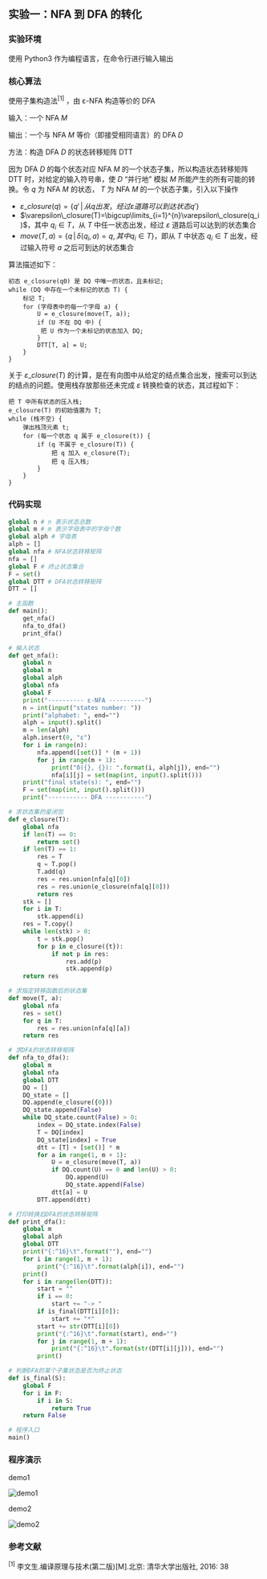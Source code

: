 ## 实验一：NFA 到 DFA 的转化

### 实验环境

使用 Python3 作为编程语言，在命令行进行输入输出

### 核心算法

使用子集构造法<sup>[1]</sup> ，由 ε-NFA 构造等价的 DFA

输入：一个 NFA $M$

输出：一个与 NFA $M$ 等价（即接受相同语言）的 DFA $D$

方法：构造 DFA $D$ 的状态转移矩阵 DTT

因为 DFA $D$ 的每个状态对应 NFA $M$ 的一个状态子集，所以构造状态转移矩阵 DTT 时，对给定的输入符号串，使 $D$ “并行地” 模拟 $M$ 所能产生的所有可能的转换。令 $q$ 为 NFA $M$ 的状态， $T$ 为 NFA $M$ 的一个状态子集，引入以下操作

- $\varepsilon\_closure(q)=\{q'\,|\,从q出发，经过 \varepsilon 道路可以到达状态q'\}$
- $\varepsilon\_closure(T)=\bigcup\limits_{i=1}^{n}\varepsilon\_closure(q_i)$，其中 $q_i\in T$，从 $T$ 中任一状态出发，经过 $\varepsilon$ 道路后可以达到的状态集合
- $move(T,a)=\{q\,|\,\delta(q_i,a)=q,其中q_i\in T\}$，即从 $T$ 中状态 $q_i\in T$ 出发，经过输入符号 $a$ 之后可到达的状态集合

算法描述如下：

```
初态 e_closure(q0) 是 DQ 中唯一的状态，且未标记;
while (DQ 中存在一个未标记的状态 T) {
	标记 T;
	for (字母表中的每一个字母 a) {
		U = e_closure(move(T, a));
		if (U 不在 DQ 中) {
		 把 U 作为一个未标记的状态加入 DQ;
		}
		DTT[T, a] = U;
	}
}
```

关于 $\varepsilon\_closure(T)$ 的计算，是在有向图中从给定的结点集合出发，搜索可以到达的结点的问题。使用栈存放那些还未完成 $\varepsilon$ 转换检查的状态，其过程如下：

```
把 T 中所有状态的压入栈;
e_closure(T) 的初始值置为 T;
while (栈不空) {
	弹出栈顶元素 t;
	for (每一个状态 q 属于 e_closure(t)) {
		if (q 不属于 e_closure(T)) {
			把 q 加入 e_closure(T);
			把 q 压入栈;
		}
	}
}
```

### 代码实现

```python
global n # n 表示状态总数
global m # m 表示字母表中的字母个数
global alph # 字母表
alph = []
global nfa # NFA状态转移矩阵
nfa = []
global F # 终止状态集合
F = set()
global DTT # DFA状态转移矩阵
DTT = []

# 主函数
def main():
    get_nfa()
    nfa_to_dfa()
    print_dfa()

# 输入状态
def get_nfa():
    global n
    global m
    global alph
    global nfa
    global F
    print("---------- ε-NFA ----------")
    n = int(input("states number: "))
    print("alphabet: ", end="")
    alph = input().split()
    m = len(alph)
    alph.insert(0, "ε")
    for i in range(n):
        nfa.append([set()] * (m + 1))
        for j in range(m + 1):
            print("δ({}, {}): ".format(i, alph[j]), end="")
            nfa[i][j] = set(map(int, input().split()))
    print("final state(s): ", end="")
    F = set(map(int, input().split()))
    print("----------- DFA -----------")

# 求状态集的星闭包
def e_closure(T):
    global nfa
    if len(T) == 0:
        return set()
    if len(T) == 1:
        res = T
        q = T.pop()
        T.add(q)
        res = res.union(nfa[q][0])
        res = res.union(e_closure(nfa[q][0]))
        return res
    stk = []
    for i in T:
        stk.append(i)
    res = T.copy()
    while len(stk) > 0:
        t = stk.pop()
        for p in e_closure({t}):
            if not p in res:
                res.add(p)
                stk.append(p)
    return res

# 求指定转移函数后的状态集
def move(T, a):
    global nfa
    res = set()
    for q in T:
        res = res.union(nfa[q][a])
    return res

# 求DFA的状态转移矩阵
def nfa_to_dfa():
    global m
    global nfa
    global DTT
    DQ = []
    DQ_state = []
    DQ.append(e_closure({0}))
    DQ_state.append(False)
    while DQ_state.count(False) > 0:
        index = DQ_state.index(False)
        T = DQ[index]
        DQ_state[index] = True
        dtt = [T] + [set()] * m
        for a in range(1, m + 1):
            U = e_closure(move(T, a))
            if DQ.count(U) == 0 and len(U) > 0:
                DQ.append(U)
                DQ_state.append(False)
            dtt[a] = U
        DTT.append(dtt)

# 打印转换后DFA的状态转移矩阵
def print_dfa():
    global m
    global alph
    global DTT
    print("{:^16}\t".format(""), end="")
    for i in range(1, m + 1):
        print("{:^16}\t".format(alph[i]), end="")
    print()
    for i in range(len(DTT)):
        start = ""
        if i == 0:
            start += "-> "
        if is_final(DTT[i][0]):
            start += "*"
        start += str(DTT[i][0])
        print("{:^16}\t".format(start), end="")
        for j in range(1, m + 1):
            print("{:^16}\t".format(str(DTT[i][j])), end="")
        print()

# 判断DFA的某个子集状态是否为终止状态
def is_final(S):
    global F
    for i in F:
        if i in S:
            return True
    return False

# 程序入口
main()

```

### 程序演示

demo1

![demo1](./img/demo1.png)

demo2

![demo2](./img/demo2.png)

### 参考文献

<sup>[1]</sup> 李文生.编译原理与技术(第二版)[M].北京: 清华大学出版社, 2016: 38
